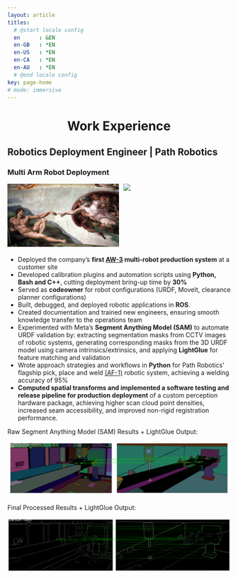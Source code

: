 ```yaml
---
layout: article
titles:
  # @start locale config
  en      : &EN       
  en-GB   : *EN
  en-US   : *EN
  en-CA   : *EN
  en-AU   : *EN
  # @end locale config
key: page-home
# mode: immersive
---
```


<h1 align="center">Work Experience</h1>

## Robotics Deployment Engineer | Path Robotics
### Multi Arm Robot Deployment

<div style="display: flex; gap: 10px; margin-bottom: 20px;">
  <img src="./assets/images/work_experience/creationofadam.png" style="width:50%">
  <img src="./assets/images/work_experience/creationofrobots.png" style="width:50%">
</div>


- Deployed the company’s **first [AW-3](https://www.path-robotics.com/robotic-welding-systems/aw3/) multi-robot production system** at a customer site
- Developed calibration plugins and automation scripts using **Python, Bash and C++**, cutting deployment bring-up time by **30%**  
- Served as **codeowner** for robot configurations (URDF, MoveIt, clearance planner configurations)  
- Built, debugged, and deployed robotic applications in **ROS**.  
- Created documentation and trained new engineers, ensuring smooth knowledge transfer to the operations team
- Experimented with Meta’s **Segment Anything Model (SAM)** to automate URDF validation by: extracting segmentation masks from CCTV images of robotic systems, generating corresponding masks from the 3D URDF model using camera intrinsics/extrinsics, and applying **LightGlue** for feature matching and validation
- Wrote approach strategies and workflows in **Python** for Path Robotics' flagship pick, place and weld [(AF-1)](https://www.path-robotics.com/robotic-welding-systems/af1/) robotic system, achieving a welding accuracy of 95%
- **Computed spatial transforms and implemented a software testing and release pipeline for production deployment** of a custom perception hardware package, achieving higher scan cloud point densities, increased seam accessibility, and improved non-rigid registration performance.

Raw Segment Anything Model (SAM) Results + LightGlue Output:

<div style="display: flex; gap: 10px; margin-bottom: 20px;">
  <img src="./assets/images/work_experience/lightgluepipeline2.png" style="width:100%">
</div>

Final Processed Results + LightGlue Output:
<div style="display: flex; gap: 10px; margin-bottom: 20px;">
  <img src="./assets/images/work_experience/lightgluepipeline1.png" style="width:100%">
</div>